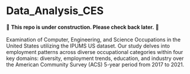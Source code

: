 # Data_Analysis_CES
🚧 **This repo is under construction. Please check back later.** 🚧 <br> 
\
Examination of Computer, Engineering, and Science Occupations in the United States utilizing the IPUMS US dataset. Our study delves into employment patterns across diverse occupational categories within four key domains: diversity, employment trends, education, and industry over the American Community Survey (ACS) 5-year period from 2017 to 2021.
